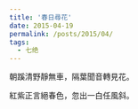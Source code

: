 ```yaml
---
title: '春日尋花'
date: 2015-04-19
permalink: /posts/2015/04/ 
tags:
  - 七绝
---
```


朝蹊清野靜無車，隔葉聞音轉見花。

紅紫正言絕春色，忽出一白任風斜。



 